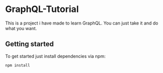 # GraphQL-Tutorial
This is a project i have made to learn GraphQL. You can just take it and do what you want.

## Getting started

To get started just install dependencies via npm:
```
npm install
```